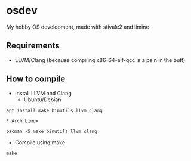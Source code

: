 # osdev
My hobby OS development, made with stivale2 and limine

## Requirements
* LLVM/Clang (because compiling x86-64-elf-gcc is a pain in the butt)

## How to compile
* Install LLVM and Clang
	* Ubuntu/Debian
```
apt install make binutils llvm clang
```
	* Arch Linux
```
pacman -S make binutils llvm clang
```
* Compile using make
```
make
```
